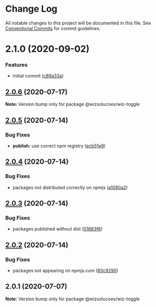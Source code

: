 # Change Log

All notable changes to this project will be documented in this file.
See [Conventional Commits](https://conventionalcommits.org) for commit guidelines.

# 2.1.0 (2020-09-02)


### Features

* initial commit ([c89a33a](https://github.com/wizsolucoes/syz/commit/c89a33a0d742dfa3bc3f131f5c9cf6ae4ed88923))





## [2.0.6](https://github.com/wizsolucoes/wc-wiz-toggle/compare/@wizsolucoes/wiz-toggle@2.0.5...@wizsolucoes/wiz-toggle@2.0.6) (2020-07-17)

**Note:** Version bump only for package @wizsolucoes/wiz-toggle





## [2.0.5](https://github.com/wizsolucoes/wc-wiz-toggle/compare/@wizsolucoes/wiz-toggle@2.0.1...@wizsolucoes/wiz-toggle@2.0.5) (2020-07-14)


### Bug Fixes

* **publish:** use correct npm registry ([ecb51e9](https://github.com/wizsolucoes/wc-wiz-toggle/commit/ecb51e91ff54ea0a3a13dbb712e69e31552ea924))





## [2.0.4](https://github.com/wizsolucoes/wc-wiz-toggle/compare/@wizsolucoes/wiz-toggle@2.0.1...@wizsolucoes/wiz-toggle@2.0.4) (2020-07-14)


### Bug Fixes

* packages not distributed correctly on npmjs ([a1080a2](https://github.com/wizsolucoes/wc-wiz-toggle/commit/a1080a267e4aea2160f96d7d62911b6907d7c2ea))





## [2.0.3](https://github.com/wizsolucoes/wc-wiz-toggle/compare/@wizsolucoes/wiz-toggle@2.0.2...@wizsolucoes/wiz-toggle@2.0.3) (2020-07-14)


### Bug Fixes

* packages published without dist ([01683f6](https://github.com/wizsolucoes/wc-wiz-toggle/commit/01683f631796401524c1061cadf73269df50242b))





## [2.0.2](https://github.com/wizsolucoes/wc-wiz-toggle/compare/@wizsolucoes/wiz-toggle@2.0.1...@wizsolucoes/wiz-toggle@2.0.2) (2020-07-14)


### Bug Fixes

* packages not appearing on npmjs.com ([83c9290](https://github.com/wizsolucoes/wc-wiz-toggle/commit/83c92900f98d4dde02329c805c3a185b873d65cb))





## 2.0.1 (2020-07-07)

**Note:** Version bump only for package @wizsolucoes/wiz-toggle
